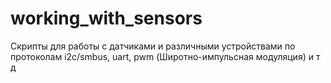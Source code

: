 # working_with_sensors
Скрипты для работы с датчиками и различными устройствами по протоколам i2c/smbus, uart, pwm (Широтно-импульсная модуляция) и т д
